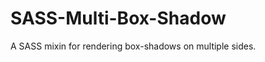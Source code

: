 SASS-Multi-Box-Shadow
=====================

A SASS mixin for rendering box-shadows on multiple sides.
